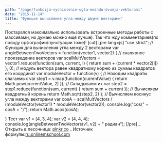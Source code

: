 ```yaml
---
path: "/page/funkcija-vychislenie-ugla-mezhdu-dvumja-vektorami"
date: "2015-11-14"
title: "Функция вычисление угла между двумя векторами"
---
```

Постарался максимально использовать встроенные методы работы с массивами, но думаю можно ещё лучше). Так что жду комментариев(по поводу орфографии/пунктуации тоже)!
[cut]
[pre lang=js]
"use strict";
// Функция для вычисления угла между 2 векторами
var angleBetweenTwoVectors = function(vector1, vector2) {
    // скалярное произведение векторов
    var scalMultVectors = vector1.reduce(function(sum, current, i) {
        return sum + (current * vector2[i])
    }, 0);
    // модуль вектора равен квадратному корню из суммы квадратов его координат
    var moduleVector = function(v) {
        // Находим квадраты слагаемых
        var step1 = v.map(function(currentValue) {
            return Math.pow(currentValue, 2)
        });
        // Складываем их
        var step2 = step1.reduce(function(sum, current) {
            return sum + current
        });
        // Вычисляем квадратный корень
        return Math.sqrt(step2, 2)
    };
    // Вычисляем косинус угла между векторами
    var cosA = scalMultVectors / (moduleVector(vector1) * moduleVector(vector2));
    console.log("cos(" + cosA + ")");
    return Math.acos(cosA);

}
Тест
var v1 = [4, 3, 4];
var v2 = [4, 4, 4];
console.log(angleBetweenTwoVectors(v1, v2) + " радиан");
[/pre]
_ Открыть в песочнице: <a href="http://plnkr.co/edit/o8R1eTaXx57J6Ag89OYW">plnkr.co</a>
_ Источник формулы:<a href ="http://ru.onlinemschool.com/math/library/vector/angl/">ru.onlinemschool.com</a>